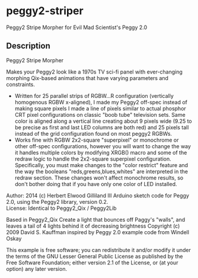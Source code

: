 peggy2-striper
==============

Peggy2 Stripe Morpher for Evil Mad Scientist's Peggy 2.0


Description
-----------

Peggy2 Stripe Morpher

Makes your Peggy2 look like a 1970s TV sci-fi panel with ever-changing morphing Qix-based animations that have varying parameters and constraints.

- Written for 25 parallel strips of RGBW...R configuration (vertically homogenous RGBW x-aligned), I made my Peggy2 off-spec instead of making square pixels I made a line of pixels similar to actual phosphor CRT pixel configurations on classic "boob tube" television sets.  Same color is aligned along a vertical line creating about 9 pixels wide (9.25 to be precise as first and last LED columns are both red) and 25 pixels tall instead of the grid configuration found on most peggy2 RGBWs.
- Works fine with RGBW 2x2-square "superpixel" or monochrome or other off-spec configurations, however you will want to change the way it handles multiple colors by modifying XRGB() macro and some of the redraw logic to handle the 2x2-square superpixel configuration.  Specifically, you must make changes to the "color restrict" feature and the way the booleans "reds,greens,blues,whites" are interpreted in the redraw section.  These changes won't affect monochrome results, so don't bother doing that if you have only one color of LED installed.

 Author: 2014 (c) Herbert Elwood Gilliland III
 Arduino sketch code for Peggy 2.0, using the Peggy2 library, version 0.2.  
 License: Identical to Peggy2_Qix / Peggy2Lib
 
 Based in Peggy2_Qix
 Create a light that bounces off Paggy's "walls", and leaves a tail of 4 lights behind it of decreasing brightness
 Copyright (c) 2009 David S. Kauffman
 inspired by Peggy 2.0 example code from Windell Oskay
 
 This example is free software; you can redistribute it and/or
 modify it under the terms of the GNU Lesser General Public
 License as published by the Free Software Foundation; either
 version 2.1 of the License, or (at your option) any later version.
